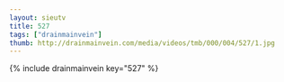 ```yaml
--- 
layout: sieutv
title: 527
tags: ["drainmainvein"]
thumb: http://drainmainvein.com/media/videos/tmb/000/004/527/1.jpg
---
```

{% include drainmainvein key="527" %} 
